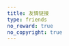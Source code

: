 ```yaml
---
title: 友情链接
type: friends
no_reward: true
no_copyright: true
---
```


<link rel="stylesheet" href="friends.css">
<script type="text/javascript" src="https://cdn.bootcss.com/jquery/2.2.4/jquery.min.js"></script>
<script src="friends.js" type="text/javascript"></script>

<div id="links">
    <div class="links-content">
        <div class="link-navigation"></div>
    </div>
</div>